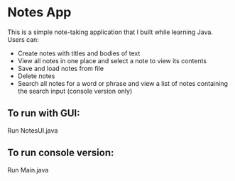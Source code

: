 # Notes App

This is a simple note-taking application that I built while learning Java. Users can:
- Create notes with titles and bodies of text
- View all notes in one place and select a note to view its contents
- Save and load notes from file
- Delete notes
- Search all notes for a word or phrase and view a list of notes containing the search input (console version only)

## To run with GUI:
Run NotesUI.java 

## To run console version:
Run Main.java
